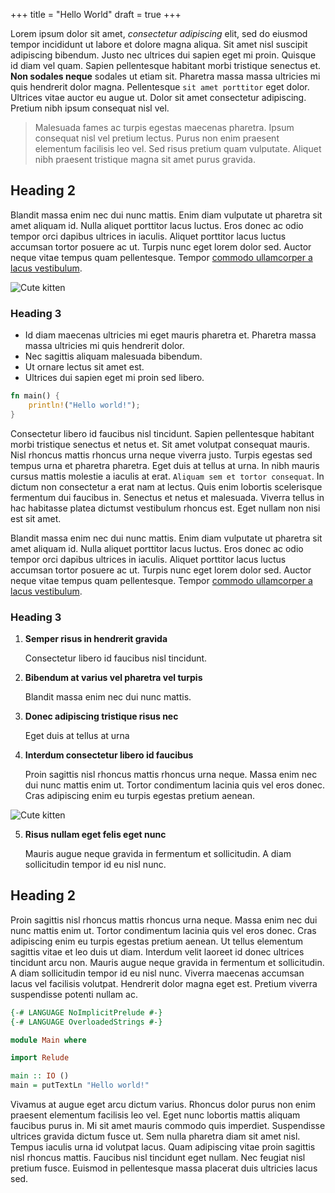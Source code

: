+++
title = "Hello World"
draft = true
+++

Lorem ipsum dolor sit amet, _consectetur adipiscing_ elit, sed do eiusmod tempor
incididunt ut labore et dolore magna aliqua. Sit amet nisl suscipit adipiscing
bibendum. Justo nec ultrices dui sapien eget mi proin. Quisque id diam vel quam.
Sapien pellentesque habitant morbi tristique senectus et. **Non sodales neque**
sodales ut etiam sit. Pharetra massa massa ultricies mi quis hendrerit dolor
magna. Pellentesque `sit amet porttitor` eget dolor. Ultrices vitae auctor eu
augue ut. Dolor sit amet consectetur adipiscing. Pretium nibh ipsum consequat
nisl vel.


> Malesuada fames ac turpis egestas maecenas pharetra. Ipsum consequat nisl vel
> pretium lectus. Purus non enim praesent elementum facilisis leo vel. Sed risus
> pretium quam vulputate. Aliquet nibh praesent tristique magna sit amet purus
> gravida.

## Heading 2

Blandit massa enim nec dui nunc mattis. Enim diam vulputate ut pharetra sit amet
aliquam id. Nulla aliquet porttitor lacus luctus. Eros donec ac odio tempor orci
dapibus ultrices in iaculis. Aliquet porttitor lacus luctus accumsan tortor
posuere ac ut. Turpis nunc eget lorem dolor sed. Auctor neque vitae tempus quam
pellentesque. Tempor [commodo ullamcorper a lacus vestibulum](https://evanrelf.com).

![Cute kitten](https://placekitten.com/5000/3500)

### Heading 3

- Id diam maecenas ultricies mi eget mauris pharetra et. Pharetra massa massa
  ultricies mi quis hendrerit dolor.
- Nec sagittis aliquam malesuada bibendum.
- Ut ornare lectus sit amet est.
- Ultrices dui sapien eget mi proin sed libero.

```rust
fn main() {
    println!("Hello world!");
}
```

Consectetur libero id faucibus nisl tincidunt. Sapien pellentesque habitant
morbi tristique senectus et netus et. Sit amet volutpat consequat mauris. Nisl
rhoncus mattis rhoncus urna neque viverra justo. Turpis egestas sed tempus urna
et pharetra pharetra. Eget duis at tellus at urna. In nibh mauris cursus mattis
molestie a iaculis at erat. `Aliquam sem et tortor consequat`. In dictum non
consectetur a erat nam at lectus. Quis enim lobortis scelerisque fermentum dui
faucibus in. Senectus et netus et malesuada. Viverra tellus in hac habitasse
platea dictumst vestibulum rhoncus est. Eget nullam non nisi est sit amet.

Blandit massa enim nec dui nunc mattis. Enim diam vulputate ut pharetra sit amet
aliquam id. Nulla aliquet porttitor lacus luctus. Eros donec ac odio tempor orci
dapibus ultrices in iaculis. Aliquet porttitor lacus luctus accumsan tortor
posuere ac ut. Turpis nunc eget lorem dolor sed. Auctor neque vitae tempus quam
pellentesque. Tempor [commodo ullamcorper a lacus vestibulum](https://evanrelf.com).

### Heading 3

1. **Semper risus in hendrerit gravida**

   Consectetur libero id faucibus nisl tincidunt.

2. **Bibendum at varius vel pharetra vel turpis**

   Blandit massa enim nec dui nunc mattis.

3. **Donec adipiscing tristique risus nec**

   Eget duis at tellus at urna

4. **Interdum consectetur libero id faucibus**

   Proin sagittis nisl rhoncus mattis rhoncus urna neque. Massa enim nec dui
   nunc mattis enim ut. Tortor condimentum lacinia quis vel eros donec. Cras
   adipiscing enim eu turpis egestas pretium aenean.

  ![Cute kitten](https://placekitten.com/400/300)

5. **Risus nullam eget felis eget nunc**

   Mauris augue neque gravida in fermentum et sollicitudin. A diam sollicitudin
   tempor id eu nisl nunc.


## Heading 2

Proin sagittis nisl rhoncus mattis rhoncus urna neque. Massa enim nec
dui nunc mattis enim ut. Tortor condimentum lacinia quis vel eros donec. Cras
adipiscing enim eu turpis egestas pretium aenean. Ut tellus elementum sagittis
vitae et leo duis ut diam. Interdum velit laoreet id donec ultrices tincidunt
arcu non. Mauris augue neque gravida in fermentum et sollicitudin. A diam
sollicitudin tempor id eu nisl nunc. Viverra maecenas accumsan lacus vel
facilisis volutpat. Hendrerit dolor magna eget est. Pretium viverra suspendisse
potenti nullam ac.

```haskell
{-# LANGUAGE NoImplicitPrelude #-}
{-# LANGUAGE OverloadedStrings #-}

module Main where

import Relude

main :: IO ()
main = putTextLn "Hello world!"
```

Vivamus at augue eget arcu dictum varius. Rhoncus dolor purus non enim praesent
elementum facilisis leo vel. Eget nunc lobortis mattis aliquam faucibus purus
in. Mi sit amet mauris commodo quis imperdiet. Suspendisse ultrices gravida
dictum fusce ut. Sem nulla pharetra diam sit amet nisl. Tempus iaculis urna id
volutpat lacus. Quam adipiscing vitae proin sagittis nisl rhoncus mattis.
Faucibus nisl tincidunt eget nullam. Nec feugiat nisl pretium fusce. Euismod in
pellentesque massa placerat duis ultricies lacus sed.
